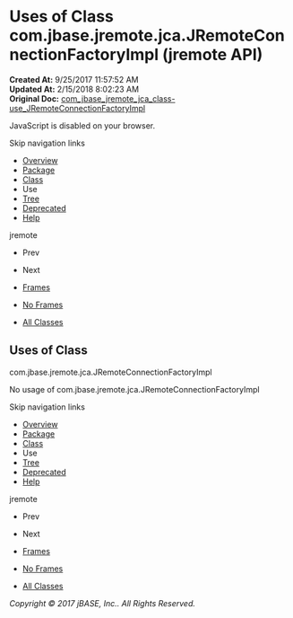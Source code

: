 # Uses of Class com.jbase.jremote.jca.JRemoteConnectionFactoryImpl (jremote   API)

**Created At:** 9/25/2017 11:57:52 AM  
**Updated At:** 2/15/2018 8:02:23 AM  
**Original Doc:** [com_jbase_jremote_jca_class-use_JRemoteConnectionFactoryImpl](https://docs.jbase.com/39261-class-use/com_jbase_jremote_jca_class-use_JRemoteConnectionFactoryImpl)  

<!--<br>    try {<br>        if (location.href.indexOf('is-external=true') == -1) {<br>            parent.document.title="Uses of Class com.jbase.jremote.jca.JRemoteConnectionFactoryImpl (jremote   API)";<br>        }<br>    }<br>    catch(err) {<br>    }<br>//-->
JavaScript is disabled on your browser.

Skip navigation links

- [Overview](../../../../../overview-summary.html)
- [Package](./../../com.jbase.jremote.jca-%28jremote---api%29)
- [Class](./../../jremoteconnectionfactoryimpl-%28jremote-api%29 "class in com.jbase.jremote.jca")
- Use
- [Tree](./../../com.jbase.jremote.jca-class-hierarchy-%28jremote---api%29)
- [Deprecated](../../../../../deprecated-list.html)
- [Help](../../../../../help-doc.html)


jremote <br>

- Prev
- Next


- [Frames](./.)
- [No Frames](./.)


- [All Classes](../../../../../allclasses-noframe.html)


<!--<br>  allClassesLink = document.getElementById("allclasses\_navbar\_top");<br>  if(window==top) {<br>    allClassesLink.style.display = "block";<br>  }<br>  else {<br>    allClassesLink.style.display = "none";<br>  }<br>  //-->

## Uses of Class
com.jbase.jremote.jca.JRemoteConnectionFactoryImpl

No usage of com.jbase.jremote.jca.JRemoteConnectionFactoryImpl

Skip navigation links

- [Overview](../../../../../overview-summary.html)
- [Package](./../../com.jbase.jremote.jca-%28jremote---api%29)
- [Class](./../../jremoteconnectionfactoryimpl-%28jremote-api%29 "class in com.jbase.jremote.jca")
- Use
- [Tree](./../../com.jbase.jremote.jca-class-hierarchy-%28jremote---api%29)
- [Deprecated](../../../../../deprecated-list.html)
- [Help](../../../../../help-doc.html)


jremote <br>

- Prev
- Next


- [Frames](./.)
- [No Frames](./.)


- [All Classes](../../../../../allclasses-noframe.html)


<!--<br>  allClassesLink = document.getElementById("allclasses\_navbar\_bottom");<br>  if(window==top) {<br>    allClassesLink.style.display = "block";<br>  }<br>  else {<br>    allClassesLink.style.display = "none";<br>  }<br>  //-->

*Copyright © 2017 jBASE, Inc.. All Rights Reserved.*
